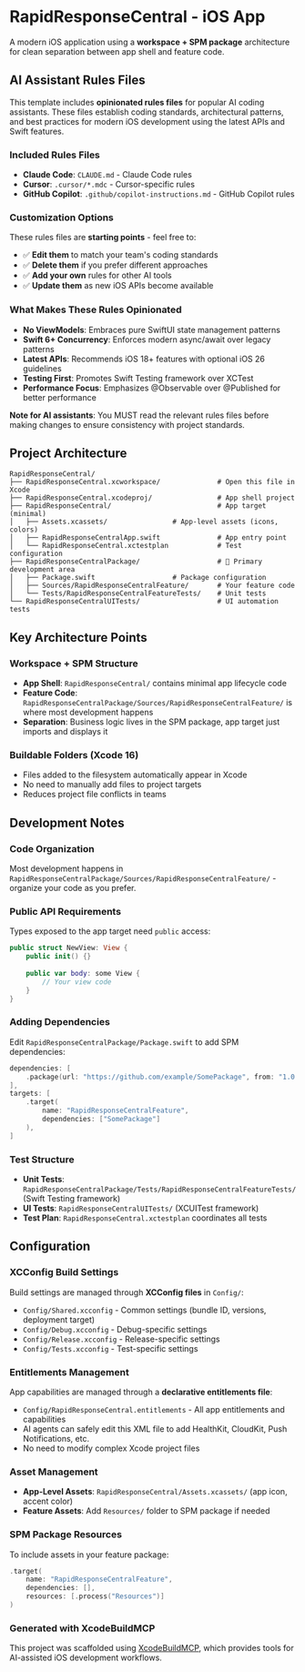 # RapidResponseCentral - iOS App

A modern iOS application using a **workspace + SPM package** architecture for clean separation between app shell and feature code.

## AI Assistant Rules Files

This template includes **opinionated rules files** for popular AI coding assistants. These files establish coding standards, architectural patterns, and best practices for modern iOS development using the latest APIs and Swift features.

### Included Rules Files
- **Claude Code**: `CLAUDE.md` - Claude Code rules
- **Cursor**: `.cursor/*.mdc` - Cursor-specific rules
- **GitHub Copilot**: `.github/copilot-instructions.md` - GitHub Copilot rules

### Customization Options
These rules files are **starting points** - feel free to:
- ✅ **Edit them** to match your team's coding standards
- ✅ **Delete them** if you prefer different approaches
- ✅ **Add your own** rules for other AI tools
- ✅ **Update them** as new iOS APIs become available

### What Makes These Rules Opinionated
- **No ViewModels**: Embraces pure SwiftUI state management patterns
- **Swift 6+ Concurrency**: Enforces modern async/await over legacy patterns
- **Latest APIs**: Recommends iOS 18+ features with optional iOS 26 guidelines
- **Testing First**: Promotes Swift Testing framework over XCTest
- **Performance Focus**: Emphasizes @Observable over @Published for better performance

**Note for AI assistants**: You MUST read the relevant rules files before making changes to ensure consistency with project standards.

## Project Architecture

```
RapidResponseCentral/
├── RapidResponseCentral.xcworkspace/              # Open this file in Xcode
├── RapidResponseCentral.xcodeproj/                # App shell project
├── RapidResponseCentral/                          # App target (minimal)
│   ├── Assets.xcassets/                # App-level assets (icons, colors)
│   ├── RapidResponseCentralApp.swift              # App entry point
│   └── RapidResponseCentral.xctestplan            # Test configuration
├── RapidResponseCentralPackage/                   # 🚀 Primary development area
│   ├── Package.swift                   # Package configuration
│   ├── Sources/RapidResponseCentralFeature/       # Your feature code
│   └── Tests/RapidResponseCentralFeatureTests/    # Unit tests
└── RapidResponseCentralUITests/                   # UI automation tests
```

## Key Architecture Points

### Workspace + SPM Structure
- **App Shell**: `RapidResponseCentral/` contains minimal app lifecycle code
- **Feature Code**: `RapidResponseCentralPackage/Sources/RapidResponseCentralFeature/` is where most development happens
- **Separation**: Business logic lives in the SPM package, app target just imports and displays it

### Buildable Folders (Xcode 16)
- Files added to the filesystem automatically appear in Xcode
- No need to manually add files to project targets
- Reduces project file conflicts in teams

## Development Notes

### Code Organization
Most development happens in `RapidResponseCentralPackage/Sources/RapidResponseCentralFeature/` - organize your code as you prefer.

### Public API Requirements
Types exposed to the app target need `public` access:
```swift
public struct NewView: View {
    public init() {}
    
    public var body: some View {
        // Your view code
    }
}
```

### Adding Dependencies
Edit `RapidResponseCentralPackage/Package.swift` to add SPM dependencies:
```swift
dependencies: [
    .package(url: "https://github.com/example/SomePackage", from: "1.0.0")
],
targets: [
    .target(
        name: "RapidResponseCentralFeature",
        dependencies: ["SomePackage"]
    ),
]
```

### Test Structure
- **Unit Tests**: `RapidResponseCentralPackage/Tests/RapidResponseCentralFeatureTests/` (Swift Testing framework)
- **UI Tests**: `RapidResponseCentralUITests/` (XCUITest framework)
- **Test Plan**: `RapidResponseCentral.xctestplan` coordinates all tests

## Configuration

### XCConfig Build Settings
Build settings are managed through **XCConfig files** in `Config/`:
- `Config/Shared.xcconfig` - Common settings (bundle ID, versions, deployment target)
- `Config/Debug.xcconfig` - Debug-specific settings  
- `Config/Release.xcconfig` - Release-specific settings
- `Config/Tests.xcconfig` - Test-specific settings

### Entitlements Management
App capabilities are managed through a **declarative entitlements file**:
- `Config/RapidResponseCentral.entitlements` - All app entitlements and capabilities
- AI agents can safely edit this XML file to add HealthKit, CloudKit, Push Notifications, etc.
- No need to modify complex Xcode project files

### Asset Management
- **App-Level Assets**: `RapidResponseCentral/Assets.xcassets/` (app icon, accent color)
- **Feature Assets**: Add `Resources/` folder to SPM package if needed

### SPM Package Resources
To include assets in your feature package:
```swift
.target(
    name: "RapidResponseCentralFeature",
    dependencies: [],
    resources: [.process("Resources")]
)
```

### Generated with XcodeBuildMCP
This project was scaffolded using [XcodeBuildMCP](https://github.com/cameroncooke/XcodeBuildMCP), which provides tools for AI-assisted iOS development workflows.